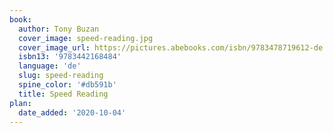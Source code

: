 ```yaml
---
book:
  author: Tony Buzan
  cover_image: speed-reading.jpg
  cover_image_url: https://pictures.abebooks.com/isbn/9783478719612-de.jpg
  isbn13: '9783442168484'
  language: 'de'
  slug: speed-reading
  spine_color: '#db591b'
  title: Speed Reading
plan:
  date_added: '2020-10-04'
---
```

